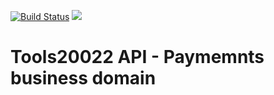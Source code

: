 [![Build Status](https://travis-ci.org/tools20022/tools20022-api-payments.svg?branch=master)](https://travis-ci.org/tools20022/tools20022-api-payments)
[![](https://jitpack.io/v/com.tools20022/tools20022-api-payments.svg)](https://jitpack.io/#com.tools20022/tools20022-api-payments)

# Tools20022 API - Paymemnts business domain


